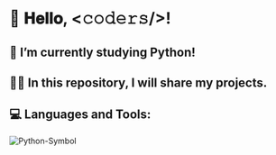 # 👋 𝐇𝐞𝐥𝐥𝐨, <𝚌𝚘𝚍𝚎𝚛𝚜/>!

## 🌱 I’m currently studying Python!

## 👨‍💻 In this repository, I will share my projects.

## :computer: Languages and Tools:

![Python-Symbol](https://user-images.githubusercontent.com/118696796/211559605-9ec71859-eada-4f47-b67a-8d4e6f823d14.png)
 
